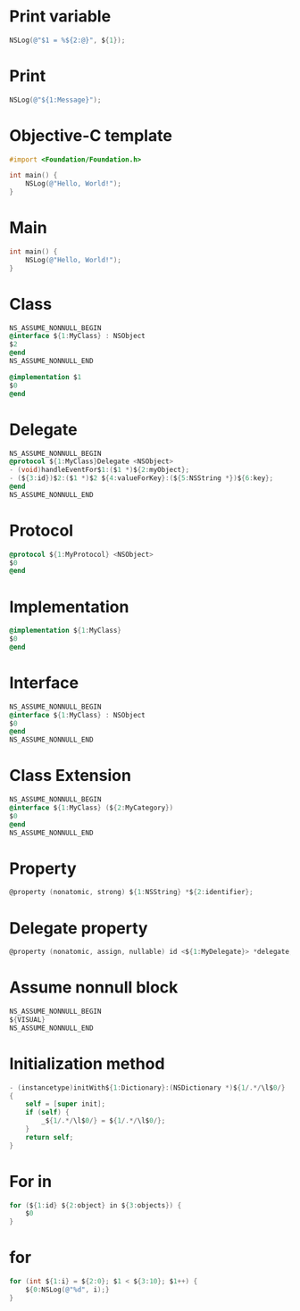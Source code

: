 # Print variable

``` objective-c
NSLog(@"$1 = %${2:@}", ${1});
```

# Print

``` objective-c
NSLog(@"${1:Message}");
```

# Objective-C template

``` objective-c
#import <Foundation/Foundation.h>

int main() {
    NSLog(@"Hello, World!");
}
```

# Main

``` objective-c
int main() {
    NSLog(@"Hello, World!");
}
```

# Class

``` objective-c
NS_ASSUME_NONNULL_BEGIN
@interface ${1:MyClass} : NSObject
$2
@end
NS_ASSUME_NONNULL_END

@implementation $1
$0
@end
```

# Delegate

``` objective-c
NS_ASSUME_NONNULL_BEGIN
@protocol ${1:MyClass}Delegate <NSObject>
- (void)handleEventFor$1:($1 *)${2:myObject};
- (${3:id})$2:($1 *)$2 ${4:valueForKey}:(${5:NSString *})${6:key};
@end
NS_ASSUME_NONNULL_END
```

# Protocol

``` objective-c
@protocol ${1:MyProtocol} <NSObject>
$0
@end
```

# Implementation

``` objective-c
@implementation ${1:MyClass}
$0
@end
```

# Interface

``` objective-c
NS_ASSUME_NONNULL_BEGIN
@interface ${1:MyClass} : NSObject
$0
@end
NS_ASSUME_NONNULL_END
```

# Class Extension

``` objective-c
NS_ASSUME_NONNULL_BEGIN
@interface ${1:MyClass} (${2:MyCategory})
$0
@end
NS_ASSUME_NONNULL_END
```

# Property

``` objective-c
@property (nonatomic, strong) ${1:NSString} *${2:identifier};
```

# Delegate property

``` objective-c
@property (nonatomic, assign, nullable) id <${1:MyDelegate}> *delegate;
```

# Assume nonnull block

``` objective-c
NS_ASSUME_NONNULL_BEGIN
${VISUAL}
NS_ASSUME_NONNULL_END
```

# Initialization method

``` objective-c
- (instancetype)initWith${1:Dictionary}:(NSDictionary *)${1/.*/\l$0/}
{
    self = [super init];
    if (self) {
		_${1/.*/\l$0/} = ${1/.*/\l$0/};
    }
    return self;
}
```

# For in

``` objective-c
for (${1:id} ${2:object} in ${3:objects}) {
    $0
}
```

# for

``` objective-c
for (int ${1:i} = ${2:0}; $1 < ${3:10}; $1++) {
    ${0:NSLog(@"%d", i);}
}
```

